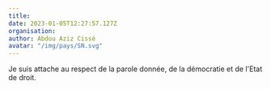 ```yaml
---
title: 
date: 2023-01-05T12:27:57.127Z
organisation: 
author: Abdou Aziz Cissé
avatar: "/img/pays/SN.svg"
---
```


Je suis attache au respect de la parole donnée, de la démocratie et de l'Etat de droit.  
